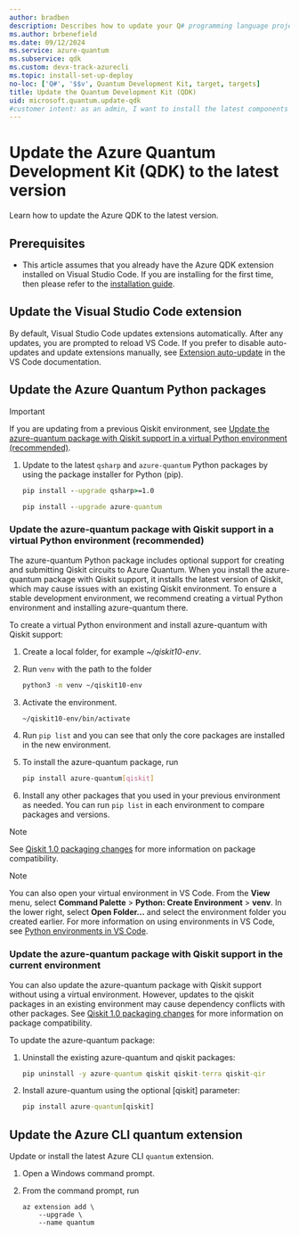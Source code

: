 ```yaml
---
author: bradben
description: Describes how to update your Q# programming language projects and the Quantum Development Kit (QDK) to the current version.
ms.author: brbenefield
ms.date: 09/12/2024
ms.service: azure-quantum
ms.subservice: qdk
ms.custom: devx-track-azurecli
ms.topic: install-set-up-deploy
no-loc: ['Q#', '$$v', Quantum Development Kit, target, targets]
title: Update the Quantum Development Kit (QDK)
uid: microsoft.quantum.update-qdk
#customer intent: as an admin, I want to install the latest components of Azure Quantum
---
```


# Update the Azure Quantum Development Kit (QDK) to the latest version

Learn how to update the Azure QDK to the latest version.

## Prerequisites

- This article assumes that you already have the Azure QDK extension installed on Visual Studio Code. If you are installing for the first time, then please refer to the [installation guide](xref:microsoft.quantum.install-qdk.overview).

## Update the Visual Studio Code extension

By default, Visual Studio Code updates extensions automatically. After any updates, you are prompted to reload VS Code. If you prefer to disable auto-updates and update extensions manually, see [Extension auto-update](https://code.visualstudio.com/docs/editor/extension-marketplace#_extension-autoupdate) in the VS Code documentation.

## Update the Azure Quantum Python packages

> [!IMPORTANT]
> If you are updating from a previous Qiskit environment, see [Update the azure-quantum package with Qiskit support in a virtual Python environment (recommended)](#update-the-azure-quantum-package-with-qiskit-support-in-a-virtual-python-environment-recommended).

1. Update to the latest `qsharp` and `azure-quantum` Python packages by using the package installer for Python (pip).
  
    ```cmd
    pip install --upgrade qsharp>=1.0
    ```

    ```cmd
    pip install --upgrade azure-quantum
    ```
### Update the azure-quantum package with Qiskit support in a virtual Python environment (recommended)

The azure-quantum Python package includes optional support for creating and submitting Qiskit circuits to Azure Quantum. When you install the azure-quantum package with Qiskit support, it installs the latest version of Qiskit, which may cause issues with an existing Qiskit environment. To ensure a stable development environment, we recommend creating a virtual Python environment and installing azure-quantum there. 

To create a virtual Python environment and install azure-quantum with Qiskit support:
1. Create a local folder, for example *~/qiskit10-env*.
1. Run `venv` with the path to the folder

    ```bash
    python3 -m venv ~/qiskit10-env
    ```

1. Activate the environment.

    ```bash
    ~/qiskit10-env/bin/activate
    ```

1. Run `pip list` and you can see that only the core packages are installed in the new environment.
1. To install the azure-quantum package, run

    ```bash
    pip install azure-quantum[qiskit]
    ```
1. Install any other packages that you used in your previous environment as needed. You can run `pip list` in each environment to compare packages and versions. 

> [!NOTE]
> See [Qiskit 1.0 packaging changes](https://docs.quantum.ibm.com/api/migration-guides/qiskit-1.0-installation#qiskit-10-packaging-changes) for more information on package compatibility. 

> [!NOTE]
> You can also open your virtual environment in VS Code. From the **View** menu, select **Command Palette** > **Python: Create Environment** > **venv**. In the lower right, select **Open Folder...** and select the environment folder you created earlier.  For more information on using environments in VS Code, see [Python environments in VS Code](https://code.visualstudio.com/docs/python/environments).

### Update the azure-quantum package with Qiskit support in the current environment 

You can also update the azure-quantum package with Qiskit support without using a virtual environment. However, updates to the qiskit packages in an existing environment may cause dependency conflicts with other packages. See [Qiskit 1.0 packaging changes](https://docs.quantum.ibm.com/api/migration-guides/qiskit-1.0-installation#qiskit-10-packaging-changes) for more information on package compatibility. 

To update the azure-quantum package:
1. Uninstall the existing azure-quantum and qiskit packages:

    ```cmd
    pip uninstall -y azure-quantum qiskit qiskit-terra qiskit-qir
    ```
1. Install azure-quantum using the optional [qiskit] parameter:

    ```cmd
    pip install azure-quantum[qiskit]
    ```
    
## Update the Azure CLI quantum extension

Update or install the latest Azure CLI `quantum` extension. 

1. Open a Windows command prompt.
1. From the command prompt, run

    ```azurecli
    az extension add \
        --upgrade \
        --name quantum
    ```
